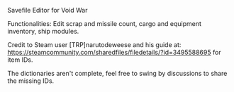 Savefile Editor for Void War

Functionalities:
Edit scrap and missile count, cargo and equipment inventory, ship modules.

Credit to Steam user [TRP]narutodeweese and his guide at: https://steamcommunity.com/sharedfiles/filedetails/?id=3495588695 for item IDs.

The dictionaries aren't complete, feel free to swing by discussions to share the missing IDs.
